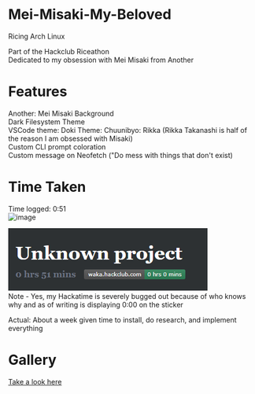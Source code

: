 # Mei-Misaki-My-Beloved
Ricing Arch Linux  

Part of the Hackclub Riceathon  
Dedicated to my obsession with Mei Misaki from Another  

# Features
Another: Mei Misaki Background  
Dark Filesystem Theme  
VSCode theme: Doki Theme: Chuunibyo: Rikka (Rikka Takanashi is half of the reason I am obsessed with Misaki)  
Custom CLI prompt coloration  
Custom message on Neofetch ("Do mess with things that don't exist)  

# Time Taken
Time logged: 0:51  
![image](https://waka.hackclub.com/api/badge/U081686E34P/interval:today/project:-)  
  
![image](time.png)  
Note - Yes, my Hackatime is severely bugged out because of who knows why and as of writing is displaying 0:00 on the sticker  

Actual: About a week given time to install, do research, and implement everything  

# Gallery

[Take a look here](/gallery/)  
